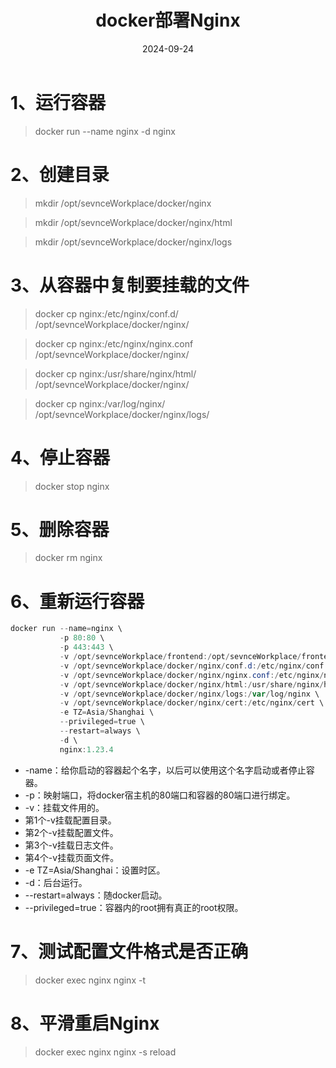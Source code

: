 ﻿---
title: docker部署Nginx
date: 2024-09-24

categories:
  - 分类1
  - 分类2
tags:
  - Tag1
  - Tag2

#updated: 2023-07-12
---

# 1、运行容器

> docker run --name nginx -d nginx


# 2、创建目录

> mkdir /opt/sevnceWorkplace/docker/nginx

>mkdir /opt/sevnceWorkplace/docker/nginx/html

>mkdir /opt/sevnceWorkplace/docker/nginx/logs

# 3、从容器中复制要挂载的文件
> docker cp nginx:/etc/nginx/conf.d/ /opt/sevnceWorkplace/docker/nginx/

> docker cp nginx:/etc/nginx/nginx.conf /opt/sevnceWorkplace/docker/nginx/

>docker cp nginx:/usr/share/nginx/html/ /opt/sevnceWorkplace/docker/nginx/

>docker cp nginx:/var/log/nginx/ /opt/sevnceWorkplace/docker/nginx/logs/

# 4、停止容器
> docker stop nginx

# 5、删除容器
> docker rm nginx

# 6、重新运行容器

```powershell
docker run --name=nginx \
           -p 80:80 \
           -p 443:443 \
           -v /opt/sevnceWorkplace/frontend:/opt/sevnceWorkplace/frontend \
           -v /opt/sevnceWorkplace/docker/nginx/conf.d:/etc/nginx/conf.d \
           -v /opt/sevnceWorkplace/docker/nginx/nginx.conf:/etc/nginx/nginx.conf \
           -v /opt/sevnceWorkplace/docker/nginx/html:/usr/share/nginx/html \
           -v /opt/sevnceWorkplace/docker/nginx/logs:/var/log/nginx \
           -v /opt/sevnceWorkplace/docker/nginx/cert:/etc/nginx/cert \
           -e TZ=Asia/Shanghai \
           --privileged=true \
           --restart=always \
           -d \
           nginx:1.23.4
```

 - -name：给你启动的容器起个名字，以后可以使用这个名字启动或者停止容器。
- -p：映射端口，将docker宿主机的80端口和容器的80端口进行绑定。
- -v：挂载文件用的。
- 第1个-v挂载配置目录。
- 第2个-v挂载配置文件。
- 第3个-v挂载日志文件。
- 第4个-v挂载页面文件。
- -e TZ=Asia/Shanghai：设置时区。
- -d：后台运行。
- --restart=always：随docker启动。
- --privileged=true：容器内的root拥有真正的root权限。
# 7、测试配置文件格式是否正确
> docker exec nginx nginx -t
# 8、平滑重启Nginx
> docker exec nginx nginx -s reload

